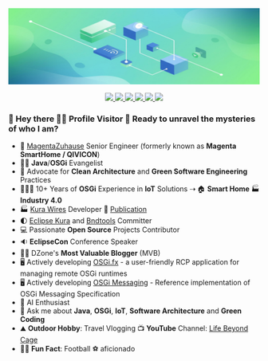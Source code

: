 <img src="banner.png" />

<p align='center'>
<a href="https://amitinside.com" target="_blank">
    <img src="https://img.shields.io/badge/Blog-black?style=for-the-badge&logo=rss&logoColor=white" />
</a>
<a href="https://www.linkedin.com/in/amitjoy/" target="_blank">
    <img src="https://img.shields.io/badge/LinkedIn-0077B5?style=for-the-badge&logo=logmein&logoColor=white" />
</a>
<a href="https://twitter.com/am1t_m0ndal" target="_blank">
    <img src="https://img.shields.io/badge/Twitter-1DA1F2?style=for-the-badge&logo=x&logoColor=white" />
</a>
<a href="https://www.facebook.com/amitjoy" target="_blank">
    <img src="https://img.shields.io/badge/Facebook-1877F2?style=for-the-badge&logo=facebook&logoColor=white" />
</a>
<a href="https://www.youtube.com/lifebeyondcage" target="_blank">
    <img src="https://img.shields.io/badge/YouTube-FF0000?style=for-the-badge&logo=youtube&logoColor=white" />
</a>
<a href="mailto:admin@amitinside.com" target="_blank">
    <img src="https://img.shields.io/badge/Email-F06B66?style=for-the-badge&logo=mailgun&logoColor=white" />
</a>
</p>

### 🌈 Hey there 👋🏻 Profile Visitor 👀 Ready to unravel the mysteries of who I am?

- 🏡 [MagentaZuhause](https://www.smarthome.de) Senior Engineer (formerly known as **Magenta SmartHome / QIVICON**)
- 🥷🏻 <b>Java</b>/<b>OSGi</b> Evangelist
- 🛟 Advocate for <b>Clean Architecture</b> and <b>Green Software Engineering</b> Practices
- 👨🏻‍💻 10+ Years of <b>OSGi</b> Experience in <b>IoT</b> Solutions ⇢ 🏠 <b>Smart Home</b> 🏭 <b>Industry 4.0</b>
- 🏭 [Kura Wires](https://eclipse.github.io/kura/wires/kura-wires-intro.html) Developer 📘 [Publication](https://www.amazon.de/Kura-Wires-Development-Component-managing/dp/6202205423)
- 🌓 [Eclipse Kura](https://github.com/eclipse/kura) and [Bndtools](https://github.com/bndtools/bnd) Committer
- 💻 Passionate <b>Open Source</b> Projects Contributor
- 🔉 <b>EclipseCon</b> Conference Speaker
- ✍🏼 DZone's <b>Most Valuable Blogger</b> (MVB)
- 🖥️ Actively developing [OSGi.fx](https://github.com/amitjoy/osgifx-console) - a user-friendly RCP application for managing remote OSGi runtimes
- 🖥️ Actively developing [OSGi Messaging](https://github.com/amitjoy/osgi-messaging) - Reference implementation of OSGi Messaging Specification
- 🤖 AI Enthusiast
- 💬 Ask me about <b>Java</b>, <b>OSGi</b>, <b>IoT</b>, <b>Software Architecture</b> and <b>Green Coding</b>
- ⛰ <b>Outdoor Hobby</b>: Travel Vlogging 📺 <b>YouTube</b> Channel: [Life Beyond Cage](https://www.youtube.com/lifebeyondcage)
- 💂‍♀️ <b>Fun Fact</b>: Football ⚽️ aficionado
